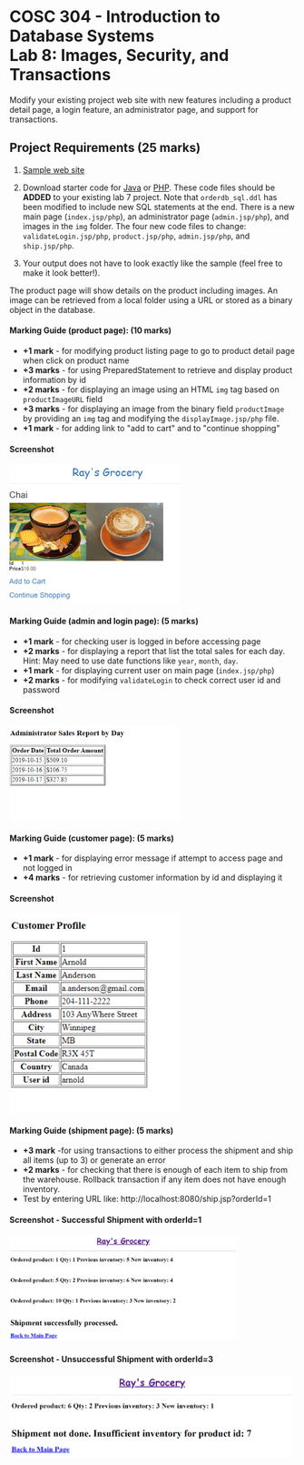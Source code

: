 # COSC 304 - Introduction to Database Systems<br>Lab 8: Images, Security, and Transactions

Modify your existing project web site with new features including a product detail page, a login feature, an administrator page, and support for transactions.

## Project Requirements (25 marks)

1. [Sample web site](https://cosc304.ok.ubc.ca/rlawrenc/tomcat/lab8/index.jsp)

2. Download starter code for [Java](304_lab8_java.zip) or [PHP](304_lab8_php.zip). These code files should be **ADDED** to your existing lab 7 project. Note that `orderdb_sql.ddl` has been modified to include new SQL statements at the end. There is a new main page (`index.jsp/php`), an administrator page (`admin.jsp/php`), and images in the `img` folder. The four new code files to change: `validateLogin.jsp/php`, `product.jsp/php`, `admin.jsp/php`, and `ship.jsp/php`.

4. Your output does not have to look exactly like the sample (feel free to make it look better!).

The product page will show details on the product including images. An image can be retrieved from a local folder using a URL or stored as a binary object in the database.

#### Marking Guide (product page): (10 marks)

- **+1 mark** - for modifying product listing page to go to product detail page when click on product name
- **+3 marks** - for using PreparedStatement to retrieve and display product information by id
- **+2 marks** - for displaying an image using an HTML `img` tag based on `productImageURL` field
- **+3 marks** - for displaying an image from the binary field `productImage` by providing an `img` tag and modifying the `displayImage.jsp/php` file.
- **+1 mark** - for adding link to "add to cart" and to "continue shopping"

#### Screenshot

<img src="img/productPage.png" width="300">

#### Marking Guide (admin and login page): (5 marks)

- **+1 mark** - for checking user is logged in before accessing page
- **+2 marks** - for displaying a report that list the total sales for each day. Hint: May need to use date functions like `year`, `month`, `day`.
- **+1 mark** - for displaying current user on main page (`index.jsp/php`)
- **+2 marks** - for modifying `validateLogin` to check correct user id and password

#### Screenshot

<img src="img/adminPage.png" width="300">

#### Marking Guide (customer page): (5 marks)

- **+1 mark** - for displaying error message if attempt to access page and not logged in
- **+4 marks** - for retrieving customer information by id and displaying it

#### Screenshot

<img src="img/customerPage.png" width="300">

#### Marking Guide (shipment page): (5 marks)

- **+3 mark** -for using transactions to either process the shipment and ship all items (up to 3) or generate an error
- **+2 marks** - for checking that there is enough of each item to ship from the warehouse. Rollback transaction if any item does not have enough inventory.
- Test by entering URL like: http://localhost:8080/ship.jsp?orderId=1

#### Screenshot - Successful Shipment with orderId=1

<img src="img/shipmentPage1.png" width="400">

#### Screenshot - Unsuccessful Shipment with orderId=3

<img src="img/shipmentPage2.png" width="500">
